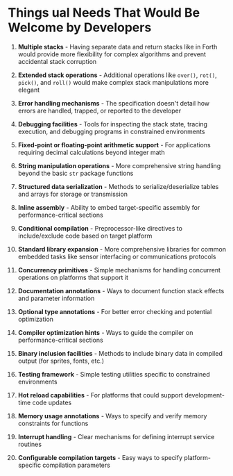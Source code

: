 # Things ual Needs That Would Be Welcome by Developers

1. **Multiple stacks** - Having separate data and return stacks like in Forth would provide more flexibility for complex algorithms and prevent accidental stack corruption

2. **Extended stack operations** - Additional operations like `over()`, `rot()`, `pick()`, and `roll()` would make complex stack manipulations more elegant

3. **Error handling mechanisms** - The specification doesn't detail how errors are handled, trapped, or reported to the developer

4. **Debugging facilities** - Tools for inspecting the stack state, tracing execution, and debugging programs in constrained environments

5. **Fixed-point or floating-point arithmetic support** - For applications requiring decimal calculations beyond integer math

6. **String manipulation operations** - More comprehensive string handling beyond the basic `str` package functions

7. **Structured data serialization** - Methods to serialize/deserialize tables and arrays for storage or transmission

8. **Inline assembly** - Ability to embed target-specific assembly for performance-critical sections

9. **Conditional compilation** - Preprocessor-like directives to include/exclude code based on target platform

10. **Standard library expansion** - More comprehensive libraries for common embedded tasks like sensor interfacing or communications protocols

11. **Concurrency primitives** - Simple mechanisms for handling concurrent operations on platforms that support it

12. **Documentation annotations** - Ways to document function stack effects and parameter information

13. **Optional type annotations** - For better error checking and potential optimization

14. **Compiler optimization hints** - Ways to guide the compiler on performance-critical sections

15. **Binary inclusion facilities** - Methods to include binary data in compiled output (for sprites, fonts, etc.)

16. **Testing framework** - Simple testing utilities specific to constrained environments

17. **Hot reload capabilities** - For platforms that could support development-time code updates

18. **Memory usage annotations** - Ways to specify and verify memory constraints for functions

19. **Interrupt handling** - Clear mechanisms for defining interrupt service routines

20. **Configurable compilation targets** - Easy ways to specify platform-specific compilation parameters
